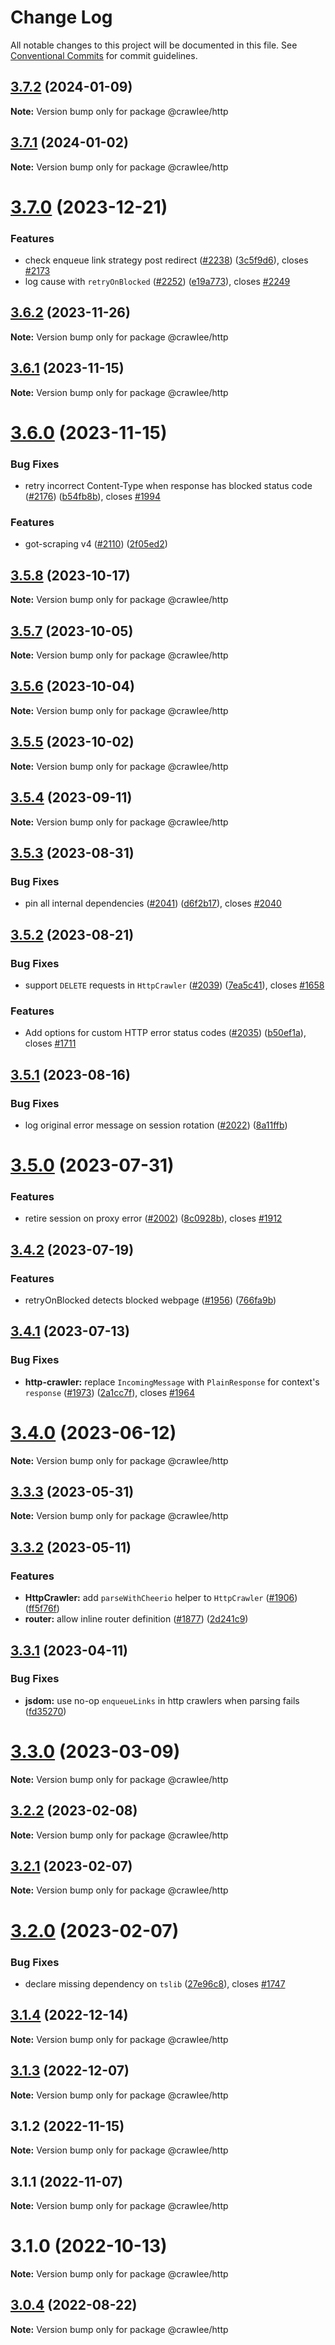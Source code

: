 # Change Log

All notable changes to this project will be documented in this file.
See [Conventional Commits](https://conventionalcommits.org) for commit guidelines.

## [3.7.2](https://github.com/apify/crawlee/compare/v3.7.1...v3.7.2) (2024-01-09)

**Note:** Version bump only for package @crawlee/http

## [3.7.1](https://github.com/apify/crawlee/compare/v3.7.0...v3.7.1) (2024-01-02)

**Note:** Version bump only for package @crawlee/http

# [3.7.0](https://github.com/apify/crawlee/compare/v3.6.2...v3.7.0) (2023-12-21)

### Features

- check enqueue link strategy post redirect ([#2238](https://github.com/apify/crawlee/issues/2238)) ([3c5f9d6](https://github.com/apify/crawlee/commit/3c5f9d6056158e042e12d75b2b1b21ef6c32e618)), closes [#2173](https://github.com/apify/crawlee/issues/2173)
- log cause with `retryOnBlocked` ([#2252](https://github.com/apify/crawlee/issues/2252)) ([e19a773](https://github.com/apify/crawlee/commit/e19a773693cfc5e65c1e2321bfc8b73c9844ea8b)), closes [#2249](https://github.com/apify/crawlee/issues/2249)

## [3.6.2](https://github.com/apify/crawlee/compare/v3.6.1...v3.6.2) (2023-11-26)

**Note:** Version bump only for package @crawlee/http

## [3.6.1](https://github.com/apify/crawlee/compare/v3.6.0...v3.6.1) (2023-11-15)

**Note:** Version bump only for package @crawlee/http

# [3.6.0](https://github.com/apify/crawlee/compare/v3.5.8...v3.6.0) (2023-11-15)

### Bug Fixes

- retry incorrect Content-Type when response has blocked status code ([#2176](https://github.com/apify/crawlee/issues/2176)) ([b54fb8b](https://github.com/apify/crawlee/commit/b54fb8bb7bc3575195ee676d21e5feb8f898ef47)), closes [#1994](https://github.com/apify/crawlee/issues/1994)

### Features

- got-scraping v4 ([#2110](https://github.com/apify/crawlee/issues/2110)) ([2f05ed2](https://github.com/apify/crawlee/commit/2f05ed22b203f688095300400bb0e6d03a03283c))

## [3.5.8](https://github.com/apify/crawlee/compare/v3.5.7...v3.5.8) (2023-10-17)

**Note:** Version bump only for package @crawlee/http

## [3.5.7](https://github.com/apify/crawlee/compare/v3.5.6...v3.5.7) (2023-10-05)

**Note:** Version bump only for package @crawlee/http

## [3.5.6](https://github.com/apify/crawlee/compare/v3.5.5...v3.5.6) (2023-10-04)

**Note:** Version bump only for package @crawlee/http

## [3.5.5](https://github.com/apify/crawlee/compare/v3.5.4...v3.5.5) (2023-10-02)

**Note:** Version bump only for package @crawlee/http

## [3.5.4](https://github.com/apify/crawlee/compare/v3.5.3...v3.5.4) (2023-09-11)

**Note:** Version bump only for package @crawlee/http

## [3.5.3](https://github.com/apify/crawlee/compare/v3.5.2...v3.5.3) (2023-08-31)

### Bug Fixes

- pin all internal dependencies ([#2041](https://github.com/apify/crawlee/issues/2041)) ([d6f2b17](https://github.com/apify/crawlee/commit/d6f2b172d4a6776137c7893ca798d5b4a9408e79)), closes [#2040](https://github.com/apify/crawlee/issues/2040)

## [3.5.2](https://github.com/apify/crawlee/compare/v3.5.1...v3.5.2) (2023-08-21)

### Bug Fixes

- support `DELETE` requests in `HttpCrawler` ([#2039](https://github.com/apify/crawlee/issues/2039)) ([7ea5c41](https://github.com/apify/crawlee/commit/7ea5c4185b169ec933dcd8df2e85824a7e452913)), closes [#1658](https://github.com/apify/crawlee/issues/1658)

### Features

- Add options for custom HTTP error status codes ([#2035](https://github.com/apify/crawlee/issues/2035)) ([b50ef1a](https://github.com/apify/crawlee/commit/b50ef1ad51d6d7c7a71e7f40efdb2b1ef0f09291)), closes [#1711](https://github.com/apify/crawlee/issues/1711)

## [3.5.1](https://github.com/apify/crawlee/compare/v3.5.0...v3.5.1) (2023-08-16)

### Bug Fixes

- log original error message on session rotation ([#2022](https://github.com/apify/crawlee/issues/2022)) ([8a11ffb](https://github.com/apify/crawlee/commit/8a11ffbdaef6b2fe8603aac570c3038f84c2f203))

# [3.5.0](https://github.com/apify/crawlee/compare/v3.4.2...v3.5.0) (2023-07-31)

### Features

- retire session on proxy error ([#2002](https://github.com/apify/crawlee/issues/2002)) ([8c0928b](https://github.com/apify/crawlee/commit/8c0928b24ceabefc454f8114ac30a27023709010)), closes [#1912](https://github.com/apify/crawlee/issues/1912)

## [3.4.2](https://github.com/apify/crawlee/compare/v3.4.1...v3.4.2) (2023-07-19)

### Features

- retryOnBlocked detects blocked webpage ([#1956](https://github.com/apify/crawlee/issues/1956)) ([766fa9b](https://github.com/apify/crawlee/commit/766fa9b88029e9243a7427075384c1abe85c70c8))

## [3.4.1](https://github.com/apify/crawlee/compare/v3.4.0...v3.4.1) (2023-07-13)

### Bug Fixes

- **http-crawler:** replace `IncomingMessage` with `PlainResponse` for context's `response` ([#1973](https://github.com/apify/crawlee/issues/1973)) ([2a1cc7f](https://github.com/apify/crawlee/commit/2a1cc7f4f87f0b1c657759076a236a8f8d9b76ba)), closes [#1964](https://github.com/apify/crawlee/issues/1964)

# [3.4.0](https://github.com/apify/crawlee/compare/v3.3.3...v3.4.0) (2023-06-12)

**Note:** Version bump only for package @crawlee/http

## [3.3.3](https://github.com/apify/crawlee/compare/v3.3.2...v3.3.3) (2023-05-31)

**Note:** Version bump only for package @crawlee/http

## [3.3.2](https://github.com/apify/crawlee/compare/v3.3.1...v3.3.2) (2023-05-11)

### Features

- **HttpCrawler:** add `parseWithCheerio` helper to `HttpCrawler` ([#1906](https://github.com/apify/crawlee/issues/1906)) ([ff5f76f](https://github.com/apify/crawlee/commit/ff5f76f9336c47c555c28038cdc72dc650bb5065))
- **router:** allow inline router definition ([#1877](https://github.com/apify/crawlee/issues/1877)) ([2d241c9](https://github.com/apify/crawlee/commit/2d241c9f88964ebd41a181069c378b6b7b5bf262))

## [3.3.1](https://github.com/apify/crawlee/compare/v3.3.0...v3.3.1) (2023-04-11)

### Bug Fixes

- **jsdom:** use no-op `enqueueLinks` in http crawlers when parsing fails ([fd35270](https://github.com/apify/crawlee/commit/fd35270e7da67a77eb60108e19294f0fd2016706))

# [3.3.0](https://github.com/apify/crawlee/compare/v3.2.2...v3.3.0) (2023-03-09)

**Note:** Version bump only for package @crawlee/http

## [3.2.2](https://github.com/apify/crawlee/compare/v3.2.1...v3.2.2) (2023-02-08)

**Note:** Version bump only for package @crawlee/http

## [3.2.1](https://github.com/apify/crawlee/compare/v3.2.0...v3.2.1) (2023-02-07)

**Note:** Version bump only for package @crawlee/http

# [3.2.0](https://github.com/apify/crawlee/compare/v3.1.4...v3.2.0) (2023-02-07)

### Bug Fixes

- declare missing dependency on `tslib` ([27e96c8](https://github.com/apify/crawlee/commit/27e96c80c26e7fc31809a4b518d699573cb8c662)), closes [#1747](https://github.com/apify/crawlee/issues/1747)

## [3.1.4](https://github.com/apify/crawlee/compare/v3.1.3...v3.1.4) (2022-12-14)

**Note:** Version bump only for package @crawlee/http

## [3.1.3](https://github.com/apify/crawlee/compare/v3.1.2...v3.1.3) (2022-12-07)

**Note:** Version bump only for package @crawlee/http

## 3.1.2 (2022-11-15)

**Note:** Version bump only for package @crawlee/http

## 3.1.1 (2022-11-07)

**Note:** Version bump only for package @crawlee/http

# 3.1.0 (2022-10-13)

**Note:** Version bump only for package @crawlee/http

## [3.0.4](https://github.com/apify/crawlee/compare/v3.0.3...v3.0.4) (2022-08-22)

**Note:** Version bump only for package @crawlee/http

